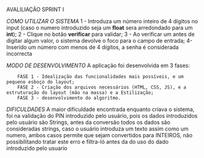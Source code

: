 AVALILIAÇÃO SPRINT I

  *COMO UTILIZAR O SISTEMA*
        1 - Introduza um número inteiro de 4 dígitos no input (caso o numero introduzido seja um **float** sera arredondado para um **int**);
        2 - Clique no botão **verificar** para validar;
        3 - Ao verificar um antes de digitar algum valor, o sistema devolve o foco para o campo de entrada;
        4- Inserido um número com menos de 4 dígitos, a senha é considerada incorrecta


 *MODO DE DESENVOLVIMENTO*
        A aplicação foi desenvolvida em 3 fases:

        FASE 1 - Idealização das funcionalidades mais possíveis, e um pequeno esboço do layout;
        FASE 2 - Criação dos arquivos necessários (HTML, CSS, JS), e a estruturação do layout (mão na massa) e a Estilização;
        FASE 3 - desenvolvimento do algoritmo.

*DIFICULDADES*
    A maior dificuldade encontrada enquanto criava o sistema, foi na validação do PIN introduzido pelo usuário,
    pois os dados introduzidos pelo usuário são Strings, antes da conversão todos os dados são consideradas strings,
    caso o usuário introduza um texto assim como um numero, ambos casos permite que sejam convertidos para INTEIROS,
    não possibilitando tratar este erro e filtra-ló antes da do uso do dado introduzido pelo usuario

    